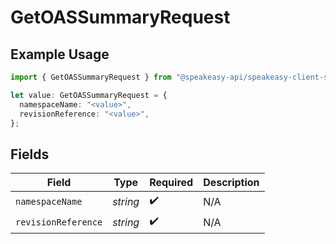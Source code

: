 # GetOASSummaryRequest

## Example Usage

```typescript
import { GetOASSummaryRequest } from "@speakeasy-api/speakeasy-client-sdk-typescript/sdk/models/operations";

let value: GetOASSummaryRequest = {
  namespaceName: "<value>",
  revisionReference: "<value>",
};
```

## Fields

| Field               | Type                | Required            | Description         |
| ------------------- | ------------------- | ------------------- | ------------------- |
| `namespaceName`     | *string*            | :heavy_check_mark:  | N/A                 |
| `revisionReference` | *string*            | :heavy_check_mark:  | N/A                 |
